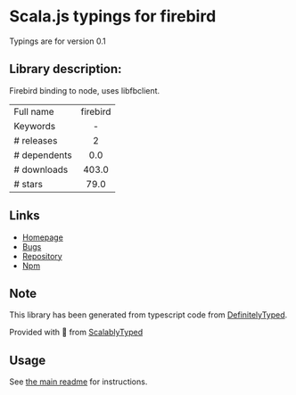 
# Scala.js typings for firebird

Typings are for version 0.1

## Library description:
Firebird binding to node, uses libfbclient.

|                    |                 |
| ------------------ | :-------------: |
| Full name          | firebird |
| Keywords           | - |
| # releases         | 2 |
| # dependents       | 0.0 |
| # downloads        | 403.0 |
| # stars            | 79.0 |

## Links
- [Homepage](https://github.com/xdenser/node-firebird-libfbclient#readme)
- [Bugs](http://github.com/xdenser/node-firebird-libfbclient/issues)
- [Repository](https://github.com/xdenser/node-firebird-libfbclient)
- [Npm](https://www.npmjs.com/package/firebird)
    


## Note
This library has been generated from typescript code from [DefinitelyTyped](https://definitelytyped.org).

Provided with :purple_heart: from [ScalablyTyped](https://github.com/oyvindberg/ScalablyTyped)

## Usage
See [the main readme](../../readme.md) for instructions.


